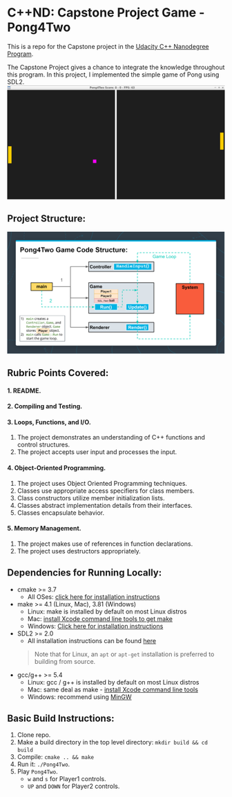 # C++ND: Capstone Project Game - Pong4Two

This is a repo for the Capstone project in the [Udacity C++ Nanodegree Program](https://www.udacity.com/course/c-plus-plus-nanodegree--nd213). 

The Capstone Project gives a chance to integrate the knowledge throughout this program. In this project, I implemented the simple game of Pong using SDL2. 
<img src="images/PongScreen.png"/>

## Project Structure:
<img src="images/Pong4Two.png"/>

## Rubric Points Covered:
#### 1. README.
#### 2. Compiling and Testing.
#### 3. Loops, Functions, and I/O.
1. The project demonstrates an understanding of C++ functions and control structures.
1. The project accepts user input and processes the input. 
#### 4. Object-Oriented Programming.
1. The project uses Object Oriented Programming techniques.
1. Classes use appropriate access specifiers for class members.
1. Class constructors utilize member initialization lists.
1. Classes abstract implementation details from their interfaces.
1. Classes encapsulate behavior.
#### 5. Memory Management.
1. The project makes use of references in function declarations.
1. The project uses destructors appropriately.

## Dependencies for Running Locally:
* cmake >= 3.7
  * All OSes: [click here for installation instructions](https://cmake.org/install/)
* make >= 4.1 (Linux, Mac), 3.81 (Windows)
  * Linux: make is installed by default on most Linux distros
  * Mac: [install Xcode command line tools to get make](https://developer.apple.com/xcode/features/)
  * Windows: [Click here for installation instructions](http://gnuwin32.sourceforge.net/packages/make.htm)
* SDL2 >= 2.0
  * All installation instructions can be found [here](https://wiki.libsdl.org/Installation)
  >Note that for Linux, an `apt` or `apt-get` installation is preferred to building from source. 
* gcc/g++ >= 5.4
  * Linux: gcc / g++ is installed by default on most Linux distros
  * Mac: same deal as make - [install Xcode command line tools](https://developer.apple.com/xcode/features/)
  * Windows: recommend using [MinGW](http://www.mingw.org/)

## Basic Build Instructions:

1. Clone repo.
2. Make a build directory in the top level directory: `mkdir build && cd build`
3. Compile: `cmake .. && make`
4. Run it: `./Pong4Two`.
5. Play `Pong4Two`.
    * `w` and `s` for Player1 controls.
    * `UP` and `DOWN` for Player2 controls. 


